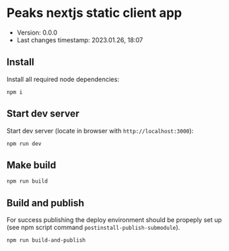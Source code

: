 <!--
@changed 2023.01.26, 19:27
-->

# Peaks nextjs static client app

- Version: 0.0.0
- Last changes timestamp: 2023.01.26, 18:07

## Install

Install all required node dependencies:

```
npm i
```

## Start dev server

Start dev server (locate in browser with `http://localhost:3000`):

```
npm run dev
```

## Make build

```
npm run build
```

## Build and publish

For success publishing the deploy environment should be propeply set up (see
npm script command `postinstall-publish-submodule`).

```
npm run build-and-publish
```

